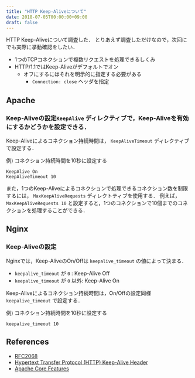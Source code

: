 ```yaml
---
title: "HTTP Keep-Aliveについて"
date: 2018-07-05T00:00:00+09:00
draft: false
---
```


HTTP Keep-Aliveについて調査した．
とりあえず調査しただけなので，次回にでも実際に挙動確認をしたい．

* 1つのTCPコネクションで複数リクエストを処理できるしくみ
* HTTP/1.1ではKeep-Aliveがデフォルトでオン
    * オフにするにはそれを明示的に指定する必要がある
        * `Connection: close` ヘッダを指定

## Apache
### Keep-Aliveの設定`KeepAlive` ディレクティブで，Keep-Aliveを有効にするかどうかを設定できる．
Keep-Aliveによるコネクション持続時間は， `KeepAliveTimeout` ディレクティブで設定する．

例) コネクション持続時間を10秒に設定する

    KeepAlive On
    KeepAliveTimeout 10

また，1つのKeep-Aliveによるコネクションで処理できるコネクション数を制限するには， `MaxKeepAliveRequests` ディレクトティブを使用する．
例えば， `MaxKeepAliveRequests 10` と設定すると，1つのコネクションで10個までのコネクションを処理することができる．

## Nginx
### Keep-Aliveの設定
Nginxでは，Keep-AliveのOn/Offは `keepalive_timeout` の値によって決まる．

* `keepalive_timeout` が `0` : Keep-Alive Off
* `keepalive_timeout` が `0` 以外: Keep-Alive On

Keep-Aliveによるコネクション持続時間は，On/Offの設定同様 `keepalive_timeout` で設定する．

例) コネクション持続時間を10秒に設定する

    keepalive_timeout 10

## References
* [RFC2068](https://tools.ietf.org/html/rfc2068)
* [Hypertext Transfer Protocol (HTTP) Keep-Alive Header](https://tools.ietf.org/id/draft-thomson-hybi-http-timeout-01.html)
* [Apache Core Features](https://httpd.apache.org/docs/2.4/en/mod/core.html)
